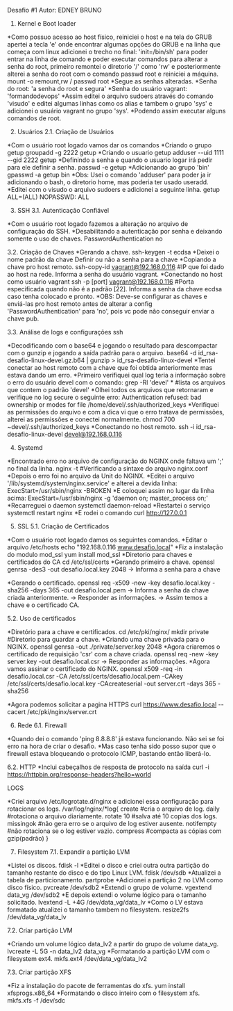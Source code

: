Desafio #1
Autor: EDNEY BRUNO

1. Kernel e Boot loader

*Como possuo acesso ao host físico, reiniciei o host e na tela do GRUB apertei a tecla 'e' onde encontrar algumas opções do GRUB e na linha que começa com linux adicionei o trecho no final: 'init=/bin/sh' para poder entrar na linha de comando e poder executar comandos para alterar a senha do root, primeiro remontei o diretorio '/' como 'rw' e posteriormente alterei a senha do root com o comando passwd root e reiniciei a máquina.
    mount -o remount,rw /
    passwd root
*Segue as senhas alteradas.
*Senha do root: 'a senha do root e segura'
*Senha do usuário vagrant: 'formandodevops'
*Assim editei o arquivo sudoers através do comando 'visudo' e editei algumas linhas como os alias e tambem o grupo 'sys' e adicionei o usuário vagrant no grupo 'sys'.
*Podendo assim executar alguns comandos de root.


2. Usuários
2.1. Criação de Usuários

*Com o usuário root logado vamos dar os comandos
*Criando o grupo getup
    groupadd -g 2222 getup
*Criando o usuario getup
    adduser --uid 1111 --gid 2222 getup
*Definindo a senha e quando o usuario logar irá pedir para ele definir a senha.
    passwd -e getup
*Adicionando ao grupo 'bin'
    gpasswd -a getup bin
*Obs: Usei o comando 'adduser' para poder ja ir adicionando o bash, o diretorio home, mas poderia ter usado useradd.
*Editei com o visudo o arquivo sudoers e adicionei a seguinte linha.
    getup   ALL=(ALL)   NOPASSWD: ALL


3. SSH
3.1. Autenticação Confiável

*Com o usuário root logado fazemos a alteração no arquivo de configuração do SSH.
*Desabilitando a autenticação por senha e deixando somente o uso de chaves.
    PasswordAuthentication no


3.2. Criação de Chaves
*Gerando a chave.
    ssh-keygen -t ecdsa
*Deixei o nome padrão da chave
    Definir ou não a senha para a chave
*Copiando a chave pro host remoto.
    ssh-copy-id vagrant@192.168.0.116 #IP que foi dado ao host na rede.
    Informa a senha do usuário vagrant.
*Conectando no host como usuário vagrant
    ssh -p [port] vagrant@192.168.0.116 #Porta especificada quando não é a padrão [22].
    Informa a senha da chave ecdsa caso tenha colocado e pronto.
*OBS: Deve-se configurar as chaves e enviá-las pro host remoto antes de alterar a config 'PasswordAuthentication' para 'no', pois vc pode não conseguir enviar a chave pub.


3.3. Análise de logs e configurações ssh

*Decodificando com o base64 e jogando o resultado para descompactar com o gunzip e jogando a saída padrão para o arquivo.
    base64 -d id_rsa-desafio-linux-devel.gz.b64 | gunzip > id_rsa-desafio-linux-devel
*Tentei conectar ao host remoto com a chave que foi obtida anteriormente mas estava dando um erro.
*Primeiro verifiquei qual log teria a informação sobre o erro do usuário devel com o comando:
    grep -Rl 'devel' * #lista os arquivos que contem o padrão 'devel'
*Olhei todos os arquivos que retornaram e verifique no log secure o seguinte erro:
    Authentication refused: bad ownership or modes for file /home/devel/.ssh/authorized_keys
*Verifiquei as permissões do arquivo e com a dica vi que o erro tratava de permissões, alterei as permissões e conectei normalmente.
    chmod 700 ~devel/.ssh/authorized_keys
*Conectando no host remoto.
    ssh -i id_rsa-desafio-linux-devel devel@192.168.0.116


4. Systemd
    
*Encontrado erro no arquivo de configuração do NGINX onde faltava um ';' no final da linha.
    nginx -t        #Verificando a sintaxe do arquivo nginx.conf
*Depois o erro foi no arquivo da Unit do NGINX.
*Editei o arquivo '/lib/systemd/system/nginx.service' e alterei a devida linha:
    ExecStart=/usr/sbin/nginx -BROKEN
*E coloquei assim no lugar da linha acima:
    ExecStart=/usr/sbin/nginx -g 'daemon on; master_process on;'
*Recarreguei o daemon
    systemctl daemon-reload
*Restartei o serviço
    systemctl restart nginx
*E rodei o comando
    curl http://127.0.0.1


5. SSL
5.1. Criação de Certificados
    
*Com o usuário root logado damos os seguintes comandos.
*Editar o arquivo /etc/hosts
    echo "192.168.0.116     www.desafio.local"
*Fiz a instalação do modulo mod_ssl
    yum install mod_ssl
*Diretorio para chaves e certificados do CA
    cd /etc/ssl/certs
*Gerando primeiro a chave.
    openssl genrsa -des3 -out desafio.local.key 2048
    -> Informa a senha para a chave

*Gerando o certificado.
    openssl req -x509 -new -key desafio.local.key -sha256 -days 365 -out desafio.local.pem
    -> Informa a senha da chave criada anteriormente.
    -> Responder as informações.
    -> Assim temos a chave e o certificado CA.

5.2. Uso de certificados

*Diretório para a chave e certificados.
    cd /etc/pki/nginx/
    mkdir private       #Diretorio para guardar a chave.
*Criando uma chave privada para o NGINX.
    openssl genrsa -out ./private/server.key 2048
*Agora criaremos o certificado de requisição 'csr' com a chave criada.
    openssl req -new -key server.key -out desafio.local.csr
    -> Responder as informações.
*Agora vamos assinar o certificado do NGINX.
    openssl x509 -req -in desafio.local.csr -CA /etc/ssl/certs/desafio.local.pem -CAkey /etc/ssl/certs/desafio.local.key -CAcreateserial -out server.crt -days 365 -sha256

*Agora podemos solicitar a pagina HTTPS
    curl https://www.desafio.local --cacert /etc/pki/nginx/server.crt


6. Rede
6.1. Firewall
    
*Quando dei o comando 'ping 8.8.8.8' já estava funcionando. Não sei se foi erro na hora de criar o desafio.
*Mas caso tenha sido posso supor que o firewall estava bloqueando o protocolo ICMP, bastando então liberá-lo.


6.2. HTTP
*Inclui cabeçalhos de resposta de protocolo na saída
    curl -i https://httpbin.org/response-headers?hello=world

LOGS

*Criei arquivo /etc/logrotate.d/nginx e adicionei essa configuração para rotacionar os logs.
    /var/log/nginx/*log{
        create          #cria o arquivo de log.
        daily           #rotaciona o arquivo diariamente.
        rotate 10       #salva até 10 copias dos logs.
        missingok       #não gera erro se o arquivo de log estiver ausente.
        notifempty      #não rotaciona se o log estiver vazio.
        compress        #compacta as cópias com gzip(padrão)
    }


7. Filesystem
7.1. Expandir a partição LVM

*Listei os discos.
    fdisk -l
*Editei o disco e criei outra outra partição do tamanho restante do disco e do tipo Linux LVM.
    fdisk /dev/sdb
*Atualizei a tabela de particionamento.
    partprobe
*Adicionei a partição 2 no LVM como disco físico.
    pvcreate /dev/sdb2
*Extendi o grupo de volume.
    vgextend data_vg /dev/sdb2
*E depois extendi o volume lógico para o tamanho solicitado.
    lvextend -L +4G /dev/data_vg/data_lv
*Como o LV estava formatado atualizei o tamanho tambem no filesystem.
    resize2fs /dev/data_vg/data_lv


7.2. Criar partição LVM

*Criando um volume lógico data_lv2 a partir do grupo de volume data_vg.
    lvcreate -L 5G -n data_lv2 data_vg
*Formatando a partição LVM com o filesystem ext4.
    mkfs.ext4 /dev/data_vg/data_lv2


7.3. Criar partição XFS

*Fiz a instalação do pacote de ferramentas do xfs.
    yum install xfsprogs.x86_64
*Formatando o disco inteiro com o filesystem xfs.
    mkfs.xfs -f /dev/sdc
